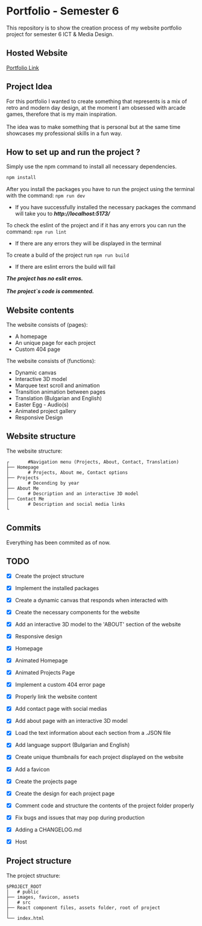 # Portfolio - Semester 6
This repository is to show the creation process of my website portfolio project for semester 6 ICT & Media Design.

## Hosted Website

[Portfolio Link](https://aleksandark.vercel.app/)

## Project Idea

For this portfolio I wanted to create something that represents is a mix of retro and modern day design, at the moment I am obsessed with arcade games, therefore that is my main inspiration. <br> <br> The idea was to make something that is personal but at the same time showcases my professional skills in a fun way.

## How to set up and run the project ?

Simply use the npm command to install all necessary dependencies.

```bash
npm install 
```

After you install the packages you have to run the project using the terminal with the command: `npm run dev`

- If you have successfully installed the necessary packages the command will take you to ***http://localhost:5173/***

To check the eslint of the project and if it has any errors you can run the command: `npm run lint`
- If there are any errors they will be displayed in the terminal

To create a build of the project run `npm run build`
- If there are eslint errors the build will fail

***The project has no eslit erros.*** <br><br>
***The project`s code is commented.***

## Website contents

The website consists of (pages):
- A homepage
- An unique page for each project
- Custom 404 page

The website consists of (functions):
- Dynamic canvas
- Interactive 3D model
- Marquee text scroll and animation
- Transition animation between pages
- Translation (Bulgarian and English)
- Easter Egg - Audio(s) 
- Animated project gallery
- Responsive Design


## Website structure

The website structure: 
```
┌       #Navigation menu (Projects, About, Contact, Translation)
├── Homepage
│       # Projects, About me, Contact options 
├── Projects
│       # Decending by year
├── About Me
│       # Description and an interactive 3D model
├── Contact Me
│       # Description and social media links
└

```

## Commits

Everything has been commited as of now.

## TODO
- [X] Create the project structure
- [X] Implement the installed packages
- [X] Create a dynamic canvas that responds when interacted with
- [X] Create the necessary components for the website
- [X] Add an interactive 3D model to the 'ABOUT' section of the website
- [X] Responsive design
- [X] Homepage
- [X] Animated Homepage
- [X] Animated Projects Page
- [X] Implement a custom 404 error page
- [X] Properly link the website content
- [X] Add contact page with social medias
- [X] Add about page with an interactive 3D model
- [X] Load the text information about each section from a .JSON file
- [X] Add language support (Bulgarian and English)
- [X] Create unique thumbnails for each project displayed on the website
- [X] Add a favicon
- [X] Create the projects page
- [X] Create the design for each project page
- [X] Comment code and structure the contents of the project folder properly
- [X] Fix bugs and issues that may pop during production
- [X] Adding a CHANGELOG.md
- [X] Host


## Project structure

The project structure: 
```
$PROJECT_ROOT
│   # public
├── images, favicon, assets
│   # src
├── React component files, assets folder, root of project
│
└── index.html
```

